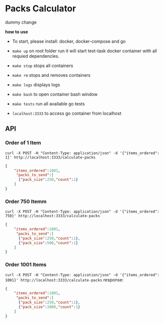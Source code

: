 # Packs Calculator

dummy change

**how to use**

- To start, please install: docker, docker-compose and go

 - `make up` on root folder run it will start test-task docker
   container with all requied dependencies.
  - `make stop` stops all containers
  - `make rm` stops and removes containers
  - `make logs` displays logs
  - `make bash` to open container bash window
  - `make tests` run all available go tests
  - `localhost:3333` to access go container from localhost


## API

### Order of 1 Item
`curl -X POST -H "Content-Type: application/json" -d '{"items_ordered": 1}' http://localhost:3333/calculate-packs`
```json
{
    "items_ordered":1001,
     "packs_to_send":[
      {"pack_size":250,"count":1}
    ]
}
```

### Order 750 Itemm
`curl -X POST -H "Content-Type: application/json" -d '{"items_ordered": 750}' http://localhost:3333/calculate-packs`
```json
{
    "items_ordered":1001,
     "packs_to_send":[
      {"pack_size":250,"count":1},
      {"pack_size":500,"count":1}
    ]
}
```

### Order 1001 Items
`curl -X POST -H "Content-Type: application/json" -d '{"items_ordered": 1001}' http://localhost:3333/calculate-packs`
response:
```json
{
    "items_ordered":1001,
     "packs_to_send":[
      {"pack_size":250,"count":1},
      {"pack_size":1000,"count":1}
    ]
}
```
